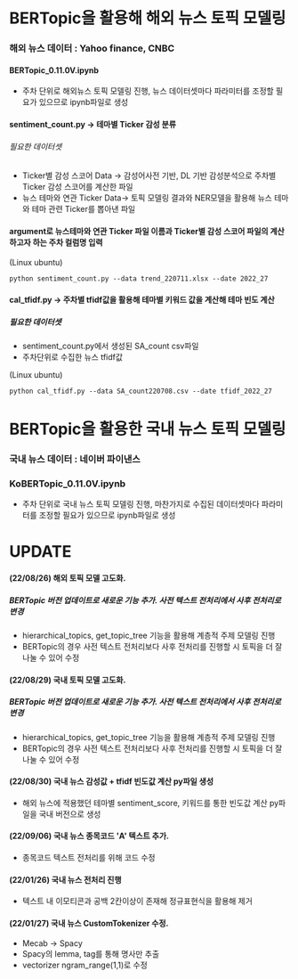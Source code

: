 # BERTopic을 활용해 해외 뉴스 토픽 모델링

### 해외 뉴스 데이터 : Yahoo finance, CNBC

#### BERTopic_0.11.0V.ipynb
- 주차 단위로 해외뉴스 토픽 모델링 진행, 뉴스 데이터셋마다 파라미터를 조정할 필요가 있으므로 ipynb파일로 생성

#### sentiment_count.py -> 테마별 Ticker 감성 분류
###### 필요한 데이터셋
- Ticker별 감성 스코어 Data -> 감성어사전 기반, DL 기반 감성분석으로 주차별 Ticker 감성 스코어를 계산한 파일
- 뉴스 테마와 연관 Ticker Data-> 토픽 모델링 결과와 NER모델을 활용해 뉴스 테마와 테마 관련 Ticker를 뽑아낸 파일

#### argument로 뉴스테마와 연관 Ticker 파일 이름과 Ticker별 감성 스코어 파일의 계산하고자 하는 주차 컬럼명 입력
(Linux ubuntu)

`python sentiment_count.py --data trend_220711.xlsx --date 2022_27`

#### cal_tfidf.py -> 주차별 tfidf값을 활용해 테마별 키워드 값을 계산해 테마 빈도 계산
##### 필요한 데이터셋
- sentiment_count.py에서 생성된 SA_count csv파일
- 주차단위로 수집한 뉴스 tfidf값

(Linux ubuntu)

`python cal_tfidf.py --data SA_count220708.csv --date tfidf_2022_27`


# BERTopic을 활용한 국내 뉴스 토픽 모델링

### 국내 뉴스 데이터 : 네이버 파이낸스

### KoBERTopic_0.11.0V.ipynb
- 주차 단위로 국내 뉴스 토픽 모델링 진행, 마찬가지로 수집된 데이터셋마다 파라미터를 조정할 필요가 있으므로 ipynb파일로 생성

# UPDATE
#### (22/08/26) 해외 토픽 모델 고도화. 
##### BERTopic 버전 업데이트로 새로운 기능 추가. 사전 텍스트 전처리에서 사후 전처리로 변경
- hierarchical_topics, get_topic_tree 기능을 활용해 계층적 주제 모델링 진행
- BERTopic의 경우 사전 텍스트 전처리보다 사후 전처리를 진행할 시 토픽을 더 잘 나눌 수 있어 수정

#### (22/08/29) 국내 토픽 모델 고도화.
##### BERTopic 버전 업데이트로 새로운 기능 추가. 사전 텍스트 전처리에서 사후 전처리로 변경
- hierarchical_topics, get_topic_tree 기능을 활용해 계층적 주제 모델링 진행
- BERTopic의 경우 사전 텍스트 전처리보다 사후 전처리를 진행할 시 토픽을 더 잘 나눌 수 있어 수정

#### (22/08/30) 국내 뉴스 감성값 + tfidf 빈도값 계산 py파일 생성
- 해외 뉴스에 적용했던 테마별 sentiment_score, 키워드를 통한 빈도값 계산 py파일을 국내 버전으로 생성

#### (22/09/06) 국내 뉴스 종목코드 'A' 텍스트 추가.
- 종목코드 텍스트 전처리를 위해 코드 수정

#### (22/01/26) 국내 뉴스 전처리 진행
- 텍스트 내 이모티콘과 공백 2칸이상이 존재해 정규표현식을 활용해 제거

#### (22/01/27) 국내 뉴스 CustomTokenizer 수정.
- Mecab -> Spacy
- Spacy의 lemma, tag를 통해 명사만 추출
- vectorizer ngram_range(1,1)로 수정


